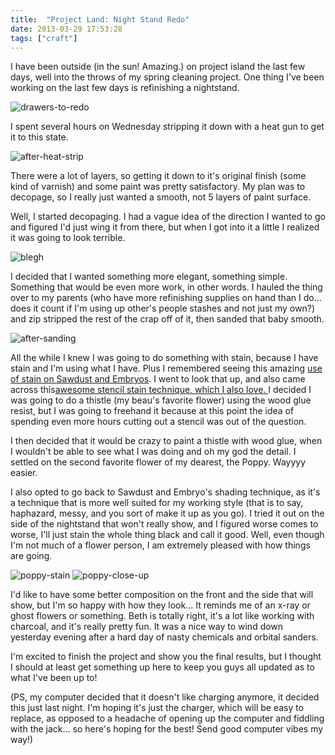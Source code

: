 ```yaml
---
title:  "Project Land: Night Stand Redo"
date: 2013-03-29 17:53:28
tags: ["craft"]
---
```

I have been outside (in the sun! Amazing.) on project island the last few days, well into the throws of my spring cleaning project.  One thing I've been working on the last few days is refinishing a nightstand.

![drawers-to-redo](/uploads/2013/03/drawers-to-redo.jpg)

I spent several hours on Wednesday stripping it down with a heat gun to get it to this state.

![after-heat-strip](/uploads/2013/03/after-heat-strip.jpg)

There were a lot of layers, so getting it down to it's original finish (some kind of varnish) and some paint was pretty satisfactory. My plan was to decopage, so I really just wanted a smooth, not 5 layers of paint surface.

Well, I started decopaging. I had a vague idea of the direction I wanted to go and figured I'd just wing it from there, but when I got into it a little I realized it was going to look terrible.

![blegh](/uploads/2013/03/blegh.jpg)

I decided that I wanted something more elegant, something simple. Something that would be even more work, in other words. I hauled the thing over to my parents (who have more refinishing supplies on hand than I do... does it count if I'm using up other's people stashes and not just my own?) and zip stripped the rest of the crap off of it, then sanded that baby smooth.

![after-sanding](/uploads/2013/03/after-sanding.jpg)

All the while I knew I was going to do something with stain, because I have stain and I'm using what I have. Plus I remembered seeing this amazing [use of stain on Sawdust and Embryos](http://www.sawdustandembryos.com/2013/01/tutorial-gradient-shading-wood-stain.html). I went to look that up, and also came across this[awesome stencil stain technique, which I also love. ](http://blog.cuttingedgestencils.com/diy-design-ideas-flower-stencil-wood-stain-decor.html)I decided I was going to do a thistle (my beau's favorite flower) using the wood glue resist, but I was going to freehand it because at this point the idea of spending even more hours cutting out a stencil was out of the question.

I then decided that it would be crazy to paint a thistle with wood glue, when I wouldn't be able to see what I was doing and oh my god the detail. I settled on the second favorite flower of my dearest, the Poppy. Wayyyy easier.

I also opted to go back to Sawdust and Embryo's shading technique, as it's a technique that is more well suited for my working style (that is to say, haphazard, messy, and you sort of make it up as you go). I tried it out on the side of the nightstand that won't really show, and I figured worse comes to worse, I'll just stain the whole thing black and call it good. Well, even though I'm not much of a flower person, I am extremely pleased with how things are going.

![poppy-stain](/uploads/2013/03/poppy-stain.jpg)
![poppy-close-up](/uploads/2013/03/poppy-close-up.jpg)

I'd like to have some better composition on the front and the side that will show, but I'm so happy with how they look... It reminds me of an x-ray or ghost flowers or something. Beth is totally right, it's a lot like working with charcoal, and it's really pretty fun. It was a nice way to wind down yesterday evening after a hard day of nasty chemicals and orbital sanders.

I'm excited to finish the project and show you the final results, but I thought I should at least get something up here to keep you guys all updated as to what I've been up to!

(PS, my computer decided that it doesn't like charging anymore, it decided this just last night. I'm hoping it's just the charger, which will be easy to replace, as opposed to a headache of opening up the computer and fiddling with the jack... so here's hoping for the best! Send good computer vibes my way!)
